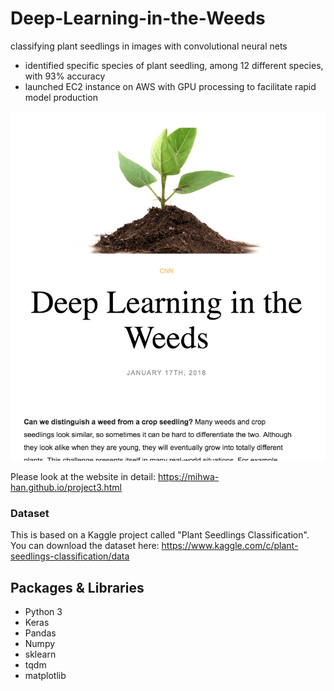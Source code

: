 # Deep-Learning-in-the-Weeds

classifying plant seedlings in images with convolutional neural nets
- identified specific species of plant seedling, among 12 different species, with 93% accuracy
- launched EC2 instance on AWS with GPU processing to facilitate rapid model production

<p align="center">

  <img src="./img/plant.png" >

</p>

Please look at the website in detail: https://mihwa-han.github.io/project3.html

### Dataset
This is based on a Kaggle project called "Plant Seedlings Classification".
You can download the dataset here: 
https://www.kaggle.com/c/plant-seedlings-classification/data

## Packages & Libraries
- Python 3
- Keras
- Pandas
- Numpy
- sklearn
- tqdm
- matplotlib



